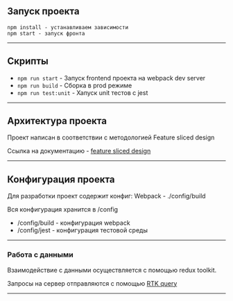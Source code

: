 ## Запуск проекта

```
npm install - устанавливаем зависимости
npm start - запуск фронта
```

----

## Скрипты

- `npm run start` - Запуск frontend проекта на webpack dev server
- `npm run build` - Сборка в prod режиме
- `npm run test:unit` - Хапуск unit тестов с jest

----

## Архитектура проекта

Проект написан в соответствии с методологией Feature sliced design

Ссылка на документацию - [feature sliced design](https://feature-sliced.design/docs/get-started/tutorial)

----

## Конфигурация проекта

Для разработки проект содержит конфиг:
    Webpack - ./config/build

Вся конфигурация хранится в /config
- /config/build - конфигурация webpack
- /config/jest - конфигурация тестовой среды

----

### Работа с данными

Взаимодействие с данными осуществляется с помощью redux toolkit.

Запросы на сервер отправляются с помощью [RTK query](/src/shared/api/rtkApi.ts)

----